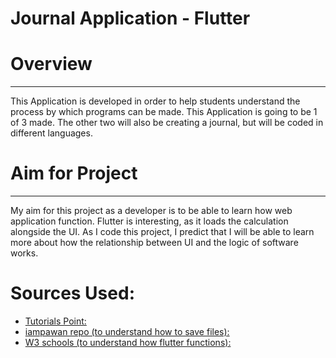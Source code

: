 # **Journal Application - Flutter**

# Overview
___
This Application is developed in order to help students understand the process by which programs can be made.
This Application is going to be 1 of 3 made. The other two will also be creating a journal, but will be coded in different languages. 

# Aim for Project
___
My aim for this project as a developer is to be able to learn how web application function. Flutter is interesting, as it loads the calculation alongside the UI. As I code this project, I predict that I will be able to learn more about how the relationship between UI and the logic of software works. 

# Sources Used:

- [Tutorials Point:](https://www.tutorialspoint.com/flutter/flutter_creating_simple_application_in_android_studio.htm)
- [iampawan repo (to understand how to save files):](https://github.com/iampawan/FlutterExampleApps/blob/master/main.dart)
- [W3 schools (to understand how flutter functions):](https://www.w3schools.blog/which-one-is-better-kotlin-vs-flutter)
